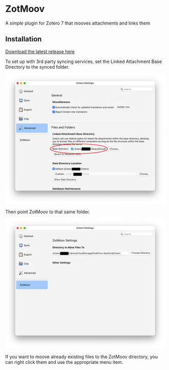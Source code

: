 # ZotMoov
A *simple* plugin for Zotero 7 that mooves attachments and links them

## Installation

[Download the latest release here](https://github.com/wileyyugioh/zotmoov/releases)

To set up with 3rd party syncing services, set the Linked Attachment Base Directory to the synced folder.

<img src="res/Image1.png" width="500"/>

Then point ZotMoov to that same folder.

<img src="res/Image2.png" width="500"/>

If you want to moove already existing files to the ZotMoov directory, you can right click them and use the appropriate menu item.
